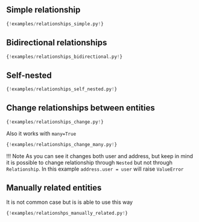 ## Simple relationship

```python
{!examples/relationships_simple.py!}
```

## Bidirectional relationships

```python
{!examples/relationships_bidirectional.py!}
```

## Self-nested
```python
{!examples/relationships_self_nested.py!}
```

## Change relationships between entities

```python
{!examples/relationships_change.py!}
```

Also it works with `many=True`

```python
{!examples/relationships_change_many.py!}
```

!!! Note
    As you can see it changes both user and address, but keep in mind it is possible to change relationship through `Nested` but not through `Relationship`. In this example `address.user = user` will raise `ValueError`

## Manually related entities

It is not common case but is is able to use this way

```python
{!examples/relationshps_manually_related.py!}
```
